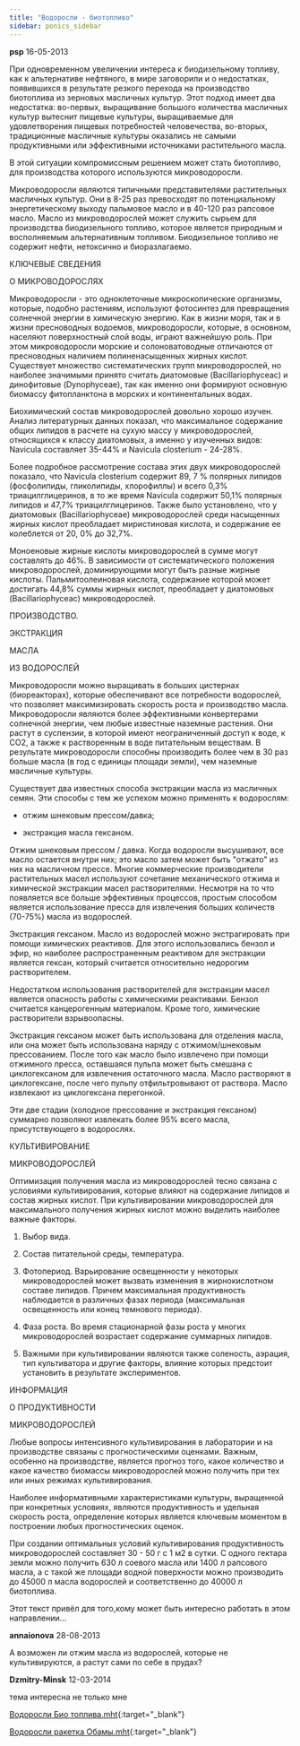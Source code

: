 ```yaml
---
title: "Водоросли - биотопливо"
sidebar: ponics_sidebar
---
```


**psp** 16-05-2013

При одновременном увеличении интереса к биодизельному топливу, как к альтернативе нефтяного, в мире заговорили и о недостатках, появившихся в результате резкого перехода на производство биотоплива из зерновых масличных культур. Этот подход имеет два недостатка: во-первых, выращивание большого количества масличных культур вытеснит пищевые культуры, выращиваемые для удовлетворения пищевых потребностей человечества, во-вторых, традиционные масличные культуры оказались не самыми продуктивными или эффективными источниками растительного масла.

В этой ситуации компромиссным решением может стать биотопливо, для производства которого используются микроводоросли. 

Микроводоросли являются типичными представителями растительных масличных культур. Они в 8-25 раз превосходят по потенциальному энергетическому выходу пальмовое масло и в 40-120 раз рапсовое масло. Масло из микроводорослей может служить сырьем для производства биодизельного топливо, которое является природным и восполняемым альтернативным топливом. Биодизельное топливо не содержит нефти, нетоксично и биоразлагаемо. 

КЛЮЧЕВЫЕ СВЕДЕНИЯ

О МИКРОВОДОРОСЛЯХ

Микроводоросли - это одноклеточные микроскопические организмы, которые, подобно растениям, используют фотосинтез для превращения солнечной энергии в химическую энергию. Как в жизни моря, так и в жизни пресноводных водоемов, микроводоросли, которые, в основном, населяют поверхностный слой воды, играют важнейшую роль. При этом микроводоросли морские и солоноватоводные отличаются от пресноводных наличием полиненасыщенных жирных кислот. Существует множество систематических групп микроводорослей, но наиболее значимыми принято считать диатомовые (Bacillariophyceac) и динофитовые (Dynophyceae), так как именно они формируют основную биомассу фитопланктона в морских и континентальных водах.

Биохимический состав микроводорослей довольно хорошо изучен. Анализ литературных данных показал, что максимальное содержание общих липидов в расчете на сухую массу у микроводорослей, относящихся к классу диатомовых, а именно у изученных видов: Navicula составляет 35-44% и Navicula closterium - 24-28%.

Более подробное рассмотрение состава этих двух микроводорослей показало, что Navicula closterium содержит 89, 7 % полярных липидов (фосфолипиды, гликолипиды, хлорофиллы) и всего 0,3% триацилглицеринов, в то же время Navicula содержит 50,1% полярных липидов и 47,7% триацилглицеринов. Также было установлено, что у диатомовых (Bacillariophyceae) микроводорослей среди насыщенных жирных кислот преобладает миристиновая кислота, и содержание ее колеблется от 20, 0% до 32,7%.

Моноеновые жирные кислоты микроводорослей в сумме могут составлять до 46%. В зависимости от систематического положения микроводорослей, доминирующими могут быть разные жирные кислоты. Пальмитоолеиновая кислота, содержание которой может достигать 44,8% суммы жирных кислот, преобладает у диатомовых (Bacillariophyceac) микроводорослей.

ПРОИЗВОДСТВО. 

ЭКСТРАКЦИЯ

МАСЛА

ИЗ ВОДОРОСЛЕЙ

Микроводоросли можно выращивать в больших цистернах (биореакторах), которые обеспечивают все потребности водорослей, что позволяет максимизировать скорость роста и производство масла. Микроводоросли являются более эффективными конвертерами солнечной энергии, чем любые известные наземные растения. Они растут в суспензии, в которой имеют неограниченный доступ к воде, к СО2, а также к растворенным в воде питательным веществам. В результате микроводоросли способны производить более чем в 30 раз больше масла (в год с единицы площади земли), чем наземные масличные культуры.

Существует два известных способа экстракции масла из масличных семян. Эти способы с тем же успехом можно применять к водорослям:

- отжим шнековым прессом/давка;

- экстракция масла гексаном. 

Отжим шнековым прессом / давка. Когда водоросли высушивают, все масло остается внутри них; это масло затем может быть "отжато" из них на масличном прессе. Многие коммерческие производители растительных масел используют сочетание механического отжима и химической экстракции масел растворителями. Несмотря на то что появляется все больше эффективных процессов, простым способом является использование пресса для извлечения больших количеств (70-75%) масла из водорослей.

Экстракция гексаном. Масло из водорослей можно экстрагировать при помощи химических реактивов. Для этого использовались бензол и эфир, но наиболее распространенным реактивом для экстракции является гексан, который считается относительно недорогим растворителем. 

Недостатком использования растворителей для экстракции масел является опасность работы с химическими реактивами. Бензол считается канцерогенным материалом. Кроме того, химические растворители взрывоопасны.

Экстракция гексаном может быть использована для отделения масла, или она может быть использована наряду с отжимом/шнековым прессованием. После того как масло было извлечено при помощи отжимного пресса, оставшаяся пульпа может быть смешана с циклогексаном для извлечения остаточного масла. Масло растворяют в циклогексане, после чего пульпу отфильтровывают от раствора. Масло извлекают из циклогексана перегонкой. 

Эти две стадии (холодное прессование и экстракция гексаном) суммарно позволяют извлекать более 95% всего масла, присутствующего в водорослях.

КУЛЬТИВИРОВАНИЕ

МИКРОВОДОРОСЛЕЙ

Оптимизация получения масла из микроводорослей тесно связана с условиями культивирования, которые влияют на содержание липидов и состав жирных кислот. При культивировании микроводорослей для максимального получения жирных кислот можно выделить наиболее важные факторы.

1. Выбор вида.

2. Состав питательной среды, температура.

3. Фотопериод. Варьирование освещенности у некоторых микроводорослей может вызвать изменения в жирнокислотном составе липидов. Причем максимальная продуктивность наблюдается в различных фазах периода (максимальная освещенность или конец темнового периода).

4. Фаза роста. Во время стационарной фазы роста у многих микроводорослей возрастает содержание суммарных липидов.

5. Важными при культивировании являются также соленость, аэрация, тип культиватора и другие факторы, влияние которых предстоит установить в результате экспериментов.

ИНФОРМАЦИЯ

О ПРОДУКТИВНОСТИ

МИКРОВОДОРОСЛЕЙ

Любые вопросы интенсивного культивирования в лаборатории и на производстве связаны с прогностическими оценками. Важным, особенно на производстве, является прогноз того, какое количество и какое качество биомассы микроводорослей можно получить при тех или иных режимах культивирования. 

Наиболее информативными характеристиками культуры, выращенной при конкретных условиях, являются продуктивность и удельная скорость роста, определение которых является ключевым моментом в построении любых прогностических оценок.

При создании оптимальных условий культивирования продуктивность микроводорослей составляет 30 - 50 г с 1 м2 в сутки. С одного гектара земли можно получить 630 л соевого масла или 1400 л рапсового масла, а с такой же площади водной поверхности можно производить до 45000 л масла водорослей и соответственно до 40000 л биотоплива. 

Этот текст привёл для того,кому может быть интересно работать в этом направлении...


**annaionova** 28-08-2013

А возможен ли отжим масла из водорослей, которые не культивируются, а растут сами по себе в прудах?


**Dzmitry-Minsk** 12-03-2014

тема интересна не только мне

[Водоросли Био топлива.mht](https://t.me/ponics_ru_files/10560){:target="_blank"}

[Водоросли ракетка Обамы.mht](https://t.me/ponics_ru_files/10561){:target="_blank"}

